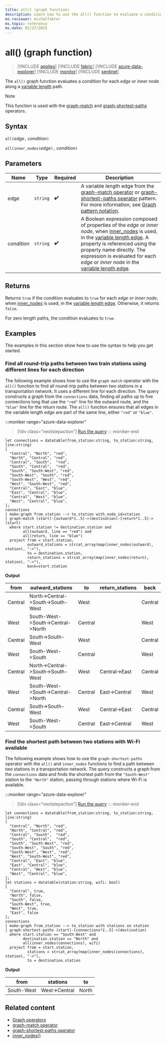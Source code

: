 ```yaml
---
title: all() (graph function)
description: Learn how to use the all() function to evaluate a condition over the elements of a variable length edge.
ms.reviewer: michalfaktor
ms.topic: reference
ms.date: 02/27/2025
---
```

# all() (graph function)

> [!INCLUDE [applies](../includes/applies-to-version/applies.md)] [!INCLUDE [fabric](../includes/applies-to-version/fabric.md)] [!INCLUDE [azure-data-explorer](../includes/applies-to-version/azure-data-explorer.md)] [!INCLUDE [monitor](../includes/applies-to-version/monitor.md)] [!INCLUDE [sentinel](../includes/applies-to-version/sentinel.md)]

The `all()` graph function evaluates a condition for each *edge* or *inner node* along a [variable length](graph-match-operator.md#variable-length-edge) path.

> [!NOTE]
> This function is used with the [graph-match](graph-match-operator.md) and [graph-shortest-paths](graph-shortest-paths-operator.md) operators.

## Syntax

`all(`*edge*`,` *condition*`)`

`all(inner_nodes(`*edge*`),` *condition*`)`

## Parameters

| Name | Type | Required | Description |
|--|--|--|--|
| *edge* | `string` |  :heavy_check_mark: | A variable length edge from the [graph-match operator](graph-match-operator.md) or [graph-shortest-paths operator](graph-shortest-paths-operator.md) pattern. For more information, see [Graph pattern notation](graph-match-operator.md#graph-pattern-notation). |
| *condition* | `string` |  :heavy_check_mark: | A Boolean expression composed of properties of the *edge* or *inner node*, when [inner_nodes](inner-nodes-graph-function.md) is used, in the [variable length edge](./graph-match-operator.md#variable-length-edge). A property is referenced using the property name directly. The expression is evaluated for each *edge* or *inner node* in the [variable length edge](./graph-match-operator.md#variable-length-edge). |

## Returns

Returns `true` if the condition evaluates to `true` for each  *edge* or *inner node*, when [inner_nodes](inner-nodes-graph-function.md) is used, in the [variable length edge](graph-match-operator.md#variable-length-edge). Otherwise, it returns `false`.

For zero length paths, the condition evaluates to `true`.

## Examples

The examples in this section show how to use the syntax to help you get started.

### Find all round-trip paths between two train stations using different lines for each direction

The following example shows how to use the `graph-match` operator with the `all()` function to find all round-trip paths between two stations in a transportation network. It uses a different line for each direction. The query constructs a graph from the `connections` data, finding all paths up to five connections long that use the `"red"` line for the outward route, and the `"blue"` line for the return route. The `all()` function ensures that all edges in the variable length edge are part of the same line, either `"red"` or `"blue"`.

:::moniker range="azure-data-explorer"
> [!div class="nextstepaction"]
> <a href="https://dataexplorer.azure.com/clusters/help/databases/Samples?query=H4sIAAAAAAAAA41SPU%2FDMBDd8yuOTAmKKzGwgJIFsbIwMFRV5MamMU3s6nJVhcSPx7GT1KZFkCz2%2B7h3PruTBI3RWjakjB6gBMHJ%2FttOZu9o%2BnqwO8s8DIRK7wogcwF1Sstpk0OyhgQgfZKakHdpAemLQWrHBUqRFiO5IIHKkT%2Btr%2BbohCE9Y4HuKu0W7E0OFJeP8UX%2Bm%2BCyQGS9EhD0%2F8w9ue2OcmJnKFAFbIDOhT0bBl9Yk80jJOEtJl%2FQ871kO%2BSHFsJ7BMaq4A7hpKittRGyVqKcQOt2RtZzalrILIyUs7U974mjuL1bre43rMqE7UdpZ7EsSjqiXkhvsm2fWokS3HY1p97YZ3Y2LzDXYpyC%2F3jXZVOif2JQln7M%2BSiMdD47kLm55GOxA5oPOxY3BPu6oz6KcxrAlDVPZnBibDjVHJF%2FZj0%2FZMqOGN24hrm3vIDJYVcpq9I8qkoGrp41Evn2%2F53s5X8Eb3mzL6PTfgN3g5IK6wMAAA%3D%3D" target="_blank">Run the query</a>
::: moniker-end

```kusto
let connections = datatable(from_station:string, to_station:string, line:string) 
[ 
  "Central", "North", "red",
  "North", "Central", "red", 
  "Central", "South",  "red", 
  "South", "Central",  "red", 
  "South", "South-West", "red", 
  "South-West", "South", "red", 
  "South-West", "West", "red", 
  "West", "South-West", "red", 
  "Central", "East", "blue", 
  "East", "Central", "blue", 
  "Central", "West", "blue",
  "West", "Central", "blue",
]; 
connections 
| make-graph from_station --> to_station with_node_id=station
| graph-match (start)-[outward*1..5]->(destination)-[return*1..5]->(start)
  where start.station != destination.station and 
        all(outward, line == "red") and
        all(return, line == "blue") 
  project from = start.station, 
          outward_stations = strcat_array(map(inner_nodes(outward), station), "->"), 
          to = destination.station, 
          return_stations = strcat_array(map(inner_nodes(return), station), "->"), 
          back=start.station
```

**Output**

|from|outward_stations|to|return_stations|back|
|---|---|---|---|---|
|Central|North->Central->South->South-West|West||Central|
|West|South-West->South->Central->North|Central||West|
|Central|South->South-West|West||Central|
|West|South-West->South|Central||West|
|Central|North->Central->South->South-West|West|Central->East|Central|
|West|South-West->South->Central->North|Central|East->Central|West|
|Central|South->South-West|West|Central->East|Central|
|West|South-West->South|Central|East->Central|West|

### Find the shortest path between two stations with Wi-Fi available

The following example shows how to use the `graph-shortest-paths` operator  with the `all()` and `inner_nodes` functions to find a path between two stations in a transportation network. The query constructs a graph from the `connections` data and finds the shortest path from the `"South-West"` station to the `"North"` station, passing through stations where Wi-Fi is available.

:::moniker range="azure-data-explorer"
> [!div class="nextstepaction"]
> <a href="https://dataexplorer.azure.com/clusters/help/databases/Samples?query=H4sIAAAAAAAAA31SPU%2FDMBDd8ytOmRIUd0BiKWoXxMrCwFBVldu4jcG1I%2BeqCokfz8X56DkpJIv97r37ejYK4eCsVQfUzjawglIi%2FXujsqN3511DN4osG%2FTangpAN4OMtqq%2F5JBsIAFIX5RFL01aQPrmPFbtwasyLdrgiDBWCE6l7%2B4SiDw8YIx3NxwO4kM1GKeP8ZH%2BF2GeIJLeKcD6f5VdcG8uqo8OEGOxKEOHxF2UF55Jk%2B0zJIac7J2JbZzaddVHvYS9c%2BaOW%2BgvKvLoKE3TIcOqJsiwgVE5vfcTBxl1mvDnlvzAWX4pcfKyroA%2FOBBizR4bdY3VbT4C%2BjNlCGLRVNQxlRa1xKqBdmyPudiwcg%2BPi8XTVqyzknjaBn1OLV4r5RUEwWKot1pF84G0JTG7j8kjfrezlgojVxqTaerA76wjXcbayTsv2g5q7z4JDRsg86JWilsy4A6TnweJO%2Bm9%2FM7Osv6nTK%2BiUyrWaR5lRNe%2BlvlEv327CZEaBAAA" target="_blank">Run the query</a>
::: moniker-end

```kusto
let connections = datatable(from_station:string, to_station:string, line:string) 
[ 
  "Central", "North", "red",
  "North", "Central", "red", 
  "Central", "South",  "red", 
  "South", "Central",  "red", 
  "South", "South-West", "red", 
  "South-West", "South", "red", 
  "South-West", "West", "red", 
  "West", "South-West", "red", 
  "Central", "East", "blue", 
  "East", "Central", "blue", 
  "Central", "West", "blue",
  "West", "Central", "blue",
]; 
let stations = datatable(station:string, wifi: bool) 
[ 
  "Central", true,
  "North", false,
  "South", false,
  "South-West", true,
  "West", true,
  "East", false
];
connections 
| make-graph from_station --> to_station with stations on station
| graph-shortest-paths (start)-[connections*2..5]->(destination)
  where start.station == "South-West" and
        destination.station == "North" and 
        all(inner_nodes(connections), wifi)
  project from = start.station, 
          stations = strcat_array(map(inner_nodes(connections), station), "->"), 
          to = destination.station
```

**Output**

|from|stations|to|
|---|---|---|
|South-West|West->Central|North|

## Related content

* [Graph operators](graph-operators.md)
* [graph-match operator](graph-match-operator.md)
* [graph-shortest-paths operator](graph-shortest-paths-operator.md)
* [inner_nodes()](inner-nodes-graph-function.md)
